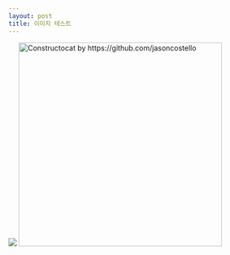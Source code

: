```yaml
---
layout: post
title: 이미지 테스트
---
```


![](../images/404.jpg)
[<img src="./images/404.jpg" alt="Constructocat by https://github.com/jasoncostello" style="width: 400px;"/>](../)